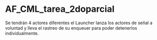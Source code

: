# AF_CML_tarea_2doparcial
Se tendrán 4 actores diferentes  el Launcher lanza los actores de señal a voluntad y lleva el rastreo de su enqueuer para poder detenerlos individualmente.
